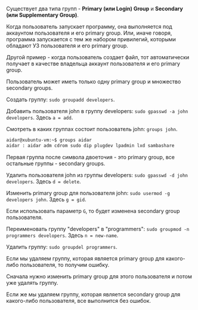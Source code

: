 Существует два типа групп - **Primary (или Login) Group** и **Secondary (или Supplementary Group)**.

Когда пользователь запускает программу, она выполняется под аккаунтом пользователя и его primary group. Или, иначе говоря, программа запускается с тем же набором привилегий, которыми обладают УЗ пользователя и его primary group.

Другой пример - когда пользователь создает файл, тот автоматически получает в качестве владельца аккаунт пользователя и его primary group.

Пользователь может иметь только одну primary group и множество secondary groups.

Создать группу: `sudo groupadd developers`.

Добавить пользователя john в группу developers: `sudo gpasswd -a john developers`. Здесь `a = add`.

Смотреть в каких группах состоит пользователь john: `groups john`.

```bash
aidar@xubuntu-vm:~$ groups aidar
aidar : aidar adm cdrom sudo dip plugdev lpadmin lxd sambashare
```

Первая группа после символа двоеточия - это primary group, все остальные группы - secondary groups.

Удалить пользователя john из группы developers: `sudo gpasswd -d john developers`. Здесь `d = delete`.

Изменить primary group для пользователя john: `sudo usermod -g developers john`. Здесь `g = gid`.

Если использовать параметр `G`, то будет изменена secondary group пользователя.

Переименовать группу "developers" в "programmers": `sudo groupmod -n programmers developers`. Здесь `n = new-name`.

Удалить группу: `sudo groupdel programmers`.

Если мы удаляем группу, которая является primary group для какого-либо пользователя, то получим ошибку.

Сначала нужно изменить primary group для этого пользователя и потом уже удалять группу.

Если же мы удаляем группу, которая является secondary group для какого-либо пользователя, все выполнится без ошибок.